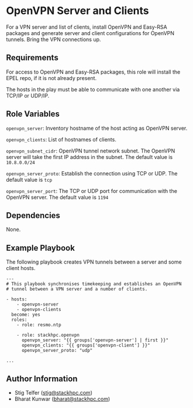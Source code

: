 OpenVPN Server and Clients
==========================

For a VPN server and list of clients, install OpenVPN and Easy-RSA
packages and generate server and client configurations for OpenVPN
tunnels.  Bring the VPN connections up.


Requirements
------------

For access to OpenVPN and Easy-RSA packages, this role will install
the EPEL repo, if it is not already present.

The hosts in the play must be able to communicate with one another
via TCP/IP or UDP/IP.


Role Variables
--------------

`openvpn_server`: Inventory hostname of the host acting as OpenVPN server.

`openvpn_clients`: List of hostnames of clients.

`openvpn_subnet_cidr`: OpenVPN tunnel network subnet.  The OpenVPN server
  will take the first IP address in the subnet.
  The default value is `10.8.0.0/24`

`openvpn_server_proto`: Establish the connection using TCP or UDP.
  The default value is `tcp`

`openvpn_server_port`: The TCP or UDP port for communication with the
  OpenVPN server.
  The default value is `1194`


Dependencies
------------

None.

Example Playbook
----------------

The following playbook creates VPN tunnels between a server and
some client hosts.

    ---
    # This playbook synchronises timekeeping and establishes an OpenVPN
    # tunnel between a VPN server and a number of clients.

    - hosts:
        - openvpn-server
        - openvpn-clients
      become: yes
      roles:
        - role: resmo.ntp

        - role: stackhpc.openvpn
          openvpn_server: "{{ groups['openvpn-server'] | first }}"
          openvpn_clients: "{{ groups['openvpn-client'] }}"
          openvpn_server_proto: "udp"

    ...

Author Information
------------------

- Stig Telfer (<stig@stackhpc.com>)
- Bharat Kunwar (<bharat@stackhpc.com>)
